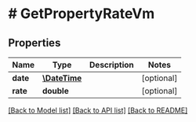 # # GetPropertyRateVm

## Properties

Name | Type | Description | Notes
------------ | ------------- | ------------- | -------------
**date** | [**\DateTime**](\DateTime.md) |  | [optional] 
**rate** | **double** |  | [optional] 

[[Back to Model list]](../../README.md#documentation-for-models) [[Back to API list]](../../README.md#documentation-for-api-endpoints) [[Back to README]](../../README.md)


